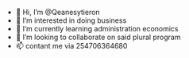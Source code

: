 - 👋 Hi, I’m @Qeanesytieron
- 👀 I’m interested in doing business 
- 🌱 I’m currently learning administration economics 
- 💞️ I’m looking to collaborate on said plural program
- 📫 contant me via 254706364680

<!---
Qeanesytieron/Qeanesytieron is a ✨ special ✨ repository because its `README.md` (this file) appears on your GitHub profile.
You can click the Preview link to take a look at your changes.
--->
